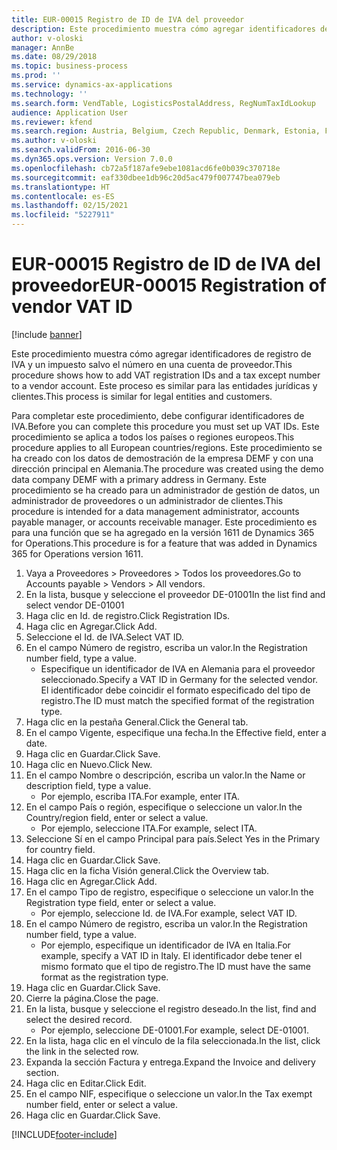 ```yaml
---
title: EUR-00015 Registro de ID de IVA del proveedor
description: Este procedimiento muestra cómo agregar identificadores de registro de IVA y un impuesto salvo el número en una cuenta de proveedor.
author: v-oloski
manager: AnnBe
ms.date: 08/29/2018
ms.topic: business-process
ms.prod: ''
ms.service: dynamics-ax-applications
ms.technology: ''
ms.search.form: VendTable, LogisticsPostalAddress, RegNumTaxIdLookup
audience: Application User
ms.reviewer: kfend
ms.search.region: Austria, Belgium, Czech Republic, Denmark, Estonia, Finland, France, Germany, Hungary, Ireland, Italy, Latvia, Lithuania, Netherlands, Poland, Spain, Sweden, United Kingdom
ms.author: v-oloski
ms.search.validFrom: 2016-06-30
ms.dyn365.ops.version: Version 7.0.0
ms.openlocfilehash: cb72a5f187afe9ebe1081acd6fe0b039c370718e
ms.sourcegitcommit: eaf330dbee1db96c20d5ac479f007747bea079eb
ms.translationtype: HT
ms.contentlocale: es-ES
ms.lasthandoff: 02/15/2021
ms.locfileid: "5227911"
---
```

# <a name="eur-00015-registration-of-vendor-vat-id"></a><span data-ttu-id="52d24-103">EUR-00015 Registro de ID de IVA del proveedor</span><span class="sxs-lookup"><span data-stu-id="52d24-103">EUR-00015 Registration of vendor VAT ID</span></span>

[!include [banner](../../includes/banner.md)]

<span data-ttu-id="52d24-104">Este procedimiento muestra cómo agregar identificadores de registro de IVA y un impuesto salvo el número en una cuenta de proveedor.</span><span class="sxs-lookup"><span data-stu-id="52d24-104">This procedure shows how to add VAT registration IDs and a tax except number to a vendor account.</span></span> <span data-ttu-id="52d24-105">Este proceso es similar para las entidades jurídicas y clientes.</span><span class="sxs-lookup"><span data-stu-id="52d24-105">This process is similar for legal entities and customers.</span></span> 

<span data-ttu-id="52d24-106">Para completar este procedimiento, debe configurar identificadores de IVA.</span><span class="sxs-lookup"><span data-stu-id="52d24-106">Before you can complete this procedure you must set up VAT IDs.</span></span> <span data-ttu-id="52d24-107">Este procedimiento se aplica a todos los países o regiones europeos.</span><span class="sxs-lookup"><span data-stu-id="52d24-107">This procedure applies to all European countries/regions.</span></span> <span data-ttu-id="52d24-108">Este procedimiento se ha creado con los datos de demostración de la empresa DEMF y con una dirección principal en Alemania.</span><span class="sxs-lookup"><span data-stu-id="52d24-108">The procedure was created using the demo data company DEMF with a primary address in Germany.</span></span> <span data-ttu-id="52d24-109">Este procedimiento se ha creado para un administrador de gestión de datos, un administrador de proveedores o un administrador de clientes.</span><span class="sxs-lookup"><span data-stu-id="52d24-109">This procedure is intended for a data management administrator, accounts payable manager, or accounts receivable manager.</span></span> <span data-ttu-id="52d24-110">Este procedimiento es para una función que se ha agregado en la versión 1611 de Dynamics 365 for Operations.</span><span class="sxs-lookup"><span data-stu-id="52d24-110">This procedure is for a feature that was added in Dynamics 365 for Operations version 1611.</span></span>

1. <span data-ttu-id="52d24-111">Vaya a Proveedores > Proveedores > Todos los proveedores.</span><span class="sxs-lookup"><span data-stu-id="52d24-111">Go to Accounts payable > Vendors > All vendors.</span></span>
2. <span data-ttu-id="52d24-112">En la lista, busque y seleccione el proveedor DE-01001</span><span class="sxs-lookup"><span data-stu-id="52d24-112">In the list find and select vendor DE-01001</span></span>
3. <span data-ttu-id="52d24-113">Haga clic en Id. de registro.</span><span class="sxs-lookup"><span data-stu-id="52d24-113">Click Registration IDs.</span></span>
4. <span data-ttu-id="52d24-114">Haga clic en Agregar.</span><span class="sxs-lookup"><span data-stu-id="52d24-114">Click Add.</span></span>
5. <span data-ttu-id="52d24-115">Seleccione el Id. de IVA.</span><span class="sxs-lookup"><span data-stu-id="52d24-115">Select VAT ID.</span></span>
6. <span data-ttu-id="52d24-116">En el campo Número de registro, escriba un valor.</span><span class="sxs-lookup"><span data-stu-id="52d24-116">In the Registration number field, type a value.</span></span>
    * <span data-ttu-id="52d24-117">Especifique un identificador de IVA en Alemania para el proveedor seleccionado.</span><span class="sxs-lookup"><span data-stu-id="52d24-117">Specify a VAT ID in Germany for the selected vendor.</span></span> <span data-ttu-id="52d24-118">El identificador debe coincidir el formato especificado del tipo de registro.</span><span class="sxs-lookup"><span data-stu-id="52d24-118">The ID must match the specified format of the registration type.</span></span>  
7. <span data-ttu-id="52d24-119">Haga clic en la pestaña General.</span><span class="sxs-lookup"><span data-stu-id="52d24-119">Click the General tab.</span></span>
8. <span data-ttu-id="52d24-120">En el campo Vigente, especifique una fecha.</span><span class="sxs-lookup"><span data-stu-id="52d24-120">In the Effective field, enter a date.</span></span>
9. <span data-ttu-id="52d24-121">Haga clic en Guardar.</span><span class="sxs-lookup"><span data-stu-id="52d24-121">Click Save.</span></span>
10. <span data-ttu-id="52d24-122">Haga clic en Nuevo.</span><span class="sxs-lookup"><span data-stu-id="52d24-122">Click New.</span></span>
11. <span data-ttu-id="52d24-123">En el campo Nombre o descripción, escriba un valor.</span><span class="sxs-lookup"><span data-stu-id="52d24-123">In the Name or description field, type a value.</span></span>
    * <span data-ttu-id="52d24-124">Por ejemplo, escriba ITA.</span><span class="sxs-lookup"><span data-stu-id="52d24-124">For example, enter ITA.</span></span>  
12. <span data-ttu-id="52d24-125">En el campo País o región, especifique o seleccione un valor.</span><span class="sxs-lookup"><span data-stu-id="52d24-125">In the Country/region field, enter or select a value.</span></span>
    * <span data-ttu-id="52d24-126">Por ejemplo, seleccione ITA.</span><span class="sxs-lookup"><span data-stu-id="52d24-126">For example, select ITA.</span></span>  
13. <span data-ttu-id="52d24-127">Seleccione Sí en el campo Principal para país.</span><span class="sxs-lookup"><span data-stu-id="52d24-127">Select Yes in the Primary for country field.</span></span>
14. <span data-ttu-id="52d24-128">Haga clic en Guardar.</span><span class="sxs-lookup"><span data-stu-id="52d24-128">Click Save.</span></span>
15. <span data-ttu-id="52d24-129">Haga clic en la ficha Visión general.</span><span class="sxs-lookup"><span data-stu-id="52d24-129">Click the Overview tab.</span></span>
16. <span data-ttu-id="52d24-130">Haga clic en Agregar.</span><span class="sxs-lookup"><span data-stu-id="52d24-130">Click Add.</span></span>
17. <span data-ttu-id="52d24-131">En el campo Tipo de registro, especifique o seleccione un valor.</span><span class="sxs-lookup"><span data-stu-id="52d24-131">In the Registration type field, enter or select a value.</span></span>
    * <span data-ttu-id="52d24-132">Por ejemplo, seleccione Id. de IVA.</span><span class="sxs-lookup"><span data-stu-id="52d24-132">For example, select VAT ID.</span></span>  
18. <span data-ttu-id="52d24-133">En el campo Número de registro, escriba un valor.</span><span class="sxs-lookup"><span data-stu-id="52d24-133">In the Registration number field, type a value.</span></span>
    * <span data-ttu-id="52d24-134">Por ejemplo, especifique un identificador de IVA en Italia.</span><span class="sxs-lookup"><span data-stu-id="52d24-134">For example, specify a VAT ID in Italy.</span></span>  <span data-ttu-id="52d24-135">El identificador debe tener el mismo formato que el tipo de registro.</span><span class="sxs-lookup"><span data-stu-id="52d24-135">The ID must have the same format as the registration type.</span></span>  
19. <span data-ttu-id="52d24-136">Haga clic en Guardar.</span><span class="sxs-lookup"><span data-stu-id="52d24-136">Click Save.</span></span>
20. <span data-ttu-id="52d24-137">Cierre la página.</span><span class="sxs-lookup"><span data-stu-id="52d24-137">Close the page.</span></span>
21. <span data-ttu-id="52d24-138">En la lista, busque y seleccione el registro deseado.</span><span class="sxs-lookup"><span data-stu-id="52d24-138">In the list, find and select the desired record.</span></span>
    * <span data-ttu-id="52d24-139">Por ejemplo, seleccione DE-01001.</span><span class="sxs-lookup"><span data-stu-id="52d24-139">For example, select DE-01001.</span></span>  
22. <span data-ttu-id="52d24-140">En la lista, haga clic en el vínculo de la fila seleccionada.</span><span class="sxs-lookup"><span data-stu-id="52d24-140">In the list, click the link in the selected row.</span></span>
23. <span data-ttu-id="52d24-141">Expanda la sección Factura y entrega.</span><span class="sxs-lookup"><span data-stu-id="52d24-141">Expand the Invoice and delivery section.</span></span>
24. <span data-ttu-id="52d24-142">Haga clic en Editar.</span><span class="sxs-lookup"><span data-stu-id="52d24-142">Click Edit.</span></span>
25. <span data-ttu-id="52d24-143">En el campo NIF, especifique o seleccione un valor.</span><span class="sxs-lookup"><span data-stu-id="52d24-143">In the Tax exempt number field, enter or select a value.</span></span>
26. <span data-ttu-id="52d24-144">Haga clic en Guardar.</span><span class="sxs-lookup"><span data-stu-id="52d24-144">Click Save.</span></span>



[!INCLUDE[footer-include](../../../includes/footer-banner.md)]